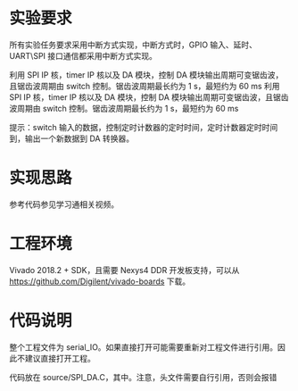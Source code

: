 # 实验要求

所有实验任务要求采用中断方式实现，中断方式时，GPIO 输入、延时、UART\SPI 接口通信都采用中断方式实现。

利用 SPI IP 核，timer IP 核以及 DA 模块，控制 DA 模块输出周期可变锯齿波，且锯齿波周期由 switch 控制。锯齿波周期最长约为 1 s，最短约为 60 ms
利用 SPI IP 核，timer IP 核以及 DA 模块，控制 DA 模块输出周期可变锯齿波，且锯齿波周期由 switch 控制。锯齿波周期最长约为 1 s，最短约为 60 ms

提示：switch 输入的数据，控制定时计数器的定时时间，定时计数器定时时间到，输出一个新数据到 DA 转换器。

# 实现思路

参考代码参见学习通相关视频。

# 工程环境

Vivado 2018.2 + SDK，且需要 Nexys4 DDR 开发板支持，可以从 https://github.com/Digilent/vivado-boards 下载。

# 代码说明

整个工程文件为 serial_IO。如果直接打开可能需要重新对工程文件进行引用。因此不建议直接打开工程。

代码放在 source/SPI_DA.C，其中。注意，头文件需要自行引用，否则会报错
